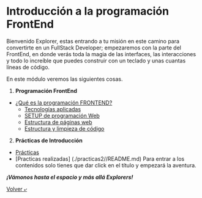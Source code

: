 # Introducción a la programación FrontEnd

Bienvenido Explorer, estas entrando a tu misión en este camino para convertirte en un FullStack Developer; empezaremos con la parte del FrontEnd, en donde verás toda la magia de las interfaces, las interacciones y todo lo increíble que puedes construir con un teclado y unas cuantas líneas de código.

En este módulo veremos las siguientes cosas.

1. **Programación FrontEnd**

- [¿Qué es la programación FRONTEND?](./temario/1.-queEsFrontEnd.md)
  - [Tecnologías aplicadas](./temario/2.-frontEndTecs.md)
  - [SETUP de programación Web](./temario/3.-webDevSetup.md)
  - [Estructura de páginas web](./temario/4.-estructuraWeb.md)
  - [Estructura y limpieza de código](./temario/5.-estructuraCodigo.md)

2. **Prácticas de Introducción**

- [Prácticas](./practicas//README.md)
- [Practicas realizadas] (./practicas2//README.md)
Para entrar a los contenidos solo tienes que dar click en el título y empezará la aventura.

**_¡Vámonos hasta el espacio y más allá Explorers!_**

[Volver &ldca;](/README.md "Regresar a página principal")
